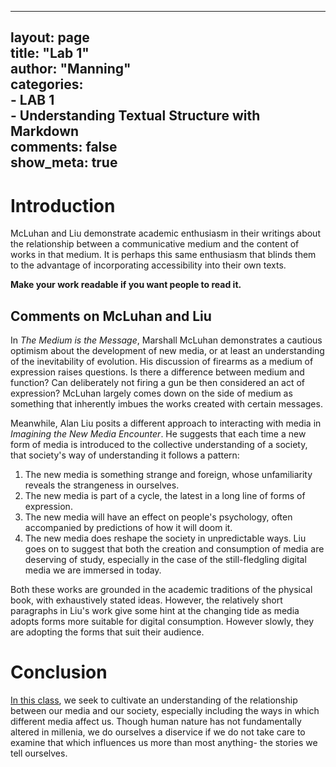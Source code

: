 
---
layout: page  
title: "Lab 1"  
author: "Manning"  
categories:  
    - LAB 1  
    - Understanding Textual Structure with Markdown  
comments: false  
show_meta: true
---

# Introduction

McLuhan and Liu demonstrate academic enthusiasm in their writings about the relationship between a communicative medium and the content of works in that medium.  It is perhaps this same enthusiasm that blinds them to the advantage of incorporating accessibility into their own texts. 

**Make your work readable if you want people to read it.**

## Comments on McLuhan and Liu

In *The Medium is the Message*, Marshall McLuhan demonstrates a cautious optimism about the development of new media, or at least an understanding of the inevitability of evolution. His discussion of firearms as a medium of expression raises questions. Is there a difference between medium and function? Can deliberately not firing a gun be then considered an act of expression? McLuhan largely comes down on the side of medium as something that inherently imbues the works created with certain messages.

Meanwhile, Alan Liu posits a different approach to interacting with media in *Imagining the New Media Encounter*. He suggests that each time a new form of media is introduced to the collective understanding of a society, that society's way of understanding it follows a pattern:
1. The new media is something strange and foreign, whose unfamiliarity reveals the strangeness in ourselves.
2. The new media is part of a cycle, the latest in a long line of forms of expression.
3. The new media will have an effect on people's psychology, often accompanied by predictions of how it will doom it.
4. The new media does reshape the society in unpredictable ways.
Liu goes on to suggest that both the creation and consumption of media are deserving of study, especially in the case of the still-fledgling digital media we are immersed in today.

Both these works are grounded in the academic traditions of the physical book, with exhaustively stated ideas. However, the relatively short paragraphs in Liu's work give some hint at the changing tide as media adopts forms more suitable for digital consumption. However slowly, they are adopting the forms that suit their audience.

# Conclusion

[In this class](http://rccordell-c386e04e03.drafts.github.io/s18tot//), we seek to cultivate an understanding of the relationship between our media and our society, especially including the ways in which different media affect us. Though  human nature has not fundamentally altered in millenia, we do ourselves a diservice if we do not take care to examine that which influences us more than most anything- the stories we tell ourselves.